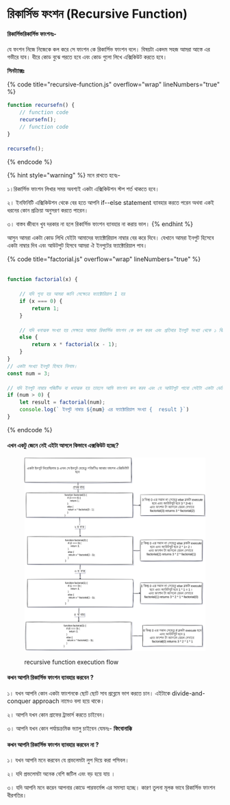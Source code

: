 # রিকার্সিভ ফংশন (Recursive Function)

#### রিকার্সিভ**রিকার্সিভ ফাংশনঃ-**

যে ফংশন নিজে নিজেকে কল করে সে ফাংশন কে রিকার্সিভ ফাংশন বলে। বিষয়টা একদম সহজ আমরা আস্তে এর গভীরে যাব। ধীরে কোড বুঝে পরতে হবে এবং কোড গুলো লিখে এক্সিকিউট করতে হবে।&#x20;

**সিনট্যাক্সঃ**&#x20;

{% code title="recursive-function.js" overflow="wrap" lineNumbers="true" %}
```javascript
function recursefn() {
    // function code
    recursefn();
    // function code
}

recursefn();
```
{% endcode %}

{% hint style="warning" %}
মনে রাখতে হবেঃ-

১।রিকার্সিভ ফাংশন লিখার সময় অবশ্যই একটা এক্সিকিউশন স্টপ শর্ত থাকতে হবে।&#x20;

২। ইনফিনিটি এক্সিকিউশন থেকে বের হতে আপনি if--else statement ব্যাবহার করতে পরেন অথবা  একই ধরনের কোন প্রক্রিয়া অনুসরণ করতে পারেন।&#x20;

৩। বাস্তব জীবনে খুব দরকার না হলে রিকার্সিভ ফাংশন ব্যাবহার না করায় ভাল।&#x20;
{% endhint %}

আসুন আমরা একটা কোড লিখি যেইটা আমাদের ফ্যাক্টোরিয়াল নাম্বার বের করে দিবে। যেখানে আমরা ইনপুট হিসেবে একটা নাম্বার দিব এবং আউটপুট হিসবে আমরা ঐ ইনপুটের ফ্যাক্টোরিয়াল পাব।&#x20;

{% code title="factorial.js" overflow="wrap" lineNumbers="true" %}
```javascript

function factorial(x) {

    // যদি শূন্য হয় আমরা জানি সেক্ষেত্রে ফ্যাক্টোরিয়াল 1 হয় 
    if (x === 0) {
        return 1;
    }

    // যদি ধনাত্মক সংখ্যা হয় সেক্ষত্রে আমারা রিকার্সিভ ফাংশন কে কল করব এবং প্রতিবার ইনপুট সংখ্যা থেকে ১ বিয়োগ করে দিব। 
    else {
        return x * factorial(x - 1);
    }
}
// একটা সংখ্যা ইনপুট হিসবে নিলাম। 
const num = 3;

// যদি ইনপুট নাম্বার পজিটিভ বা ধনাত্মক হয় তাহলে আমি ফাংশন কল করব এবং যে আউটপুট পাবো সেইটা একটা ভেরিয়েবল এর মধ্যে রেখে দিব।
if (num > 0) {
    let result = factorial(num);
    console.log(` ইনপুট নাম্বার ${num} এর ফ্যাক্টোরিয়াল সংখ্যা {  result }`)
}
```
{% endcode %}



#### এখন একটু জেনে নেই এইটা আসলে কিভাবে এক্সকিউট হচ্ছে?&#x20;

<figure><img src="../.gitbook/assets/recusrive.jpg" alt=""><figcaption><p> recursive function execution flow</p></figcaption></figure>

#### কখন আপনি রিকার্সিভ ফাংশন ব্যাবহার করবেন  ?&#x20;

১। যখন আপনি কোন একটা ফাংশনকে ছোট ছোট সাব প্রব্লেমে ভাগ করতে চান। এইটাকে divide-and-conquer approach নামেও  বলা হয়ে থাকে।&#x20;

২। আপনি যখন কোন গ্রাফের ট্রাভার্স করতে চাইবেন।&#x20;

৩। আপনি যখন কোন পর্যায়ক্রমিক ভ্যালু চাইবেন যেমনঃ- **ফিবোনাক্কি**&#x20;

#### কখন আপনি রিকার্সিভ ফাংশন ব্যাবহার করবেন না ?&#x20;

১। যখন আপনি মনে করবেন যে প্রভলেমটা লুপ দিয়ে করা পসিবল।&#x20;

২। যদি প্রভলেমটা অনেক বেশি জটিল এবং বড় হয়ে যায় ।

৩। যদি আপনি মনে করেন আপনার কোডে পারফর্মেন্স এর সমস্যা হচ্ছে। কারণ তুলনা মূলক ভাবে রিকার্সিভ ফাংশন ধীরগতির।&#x20;
